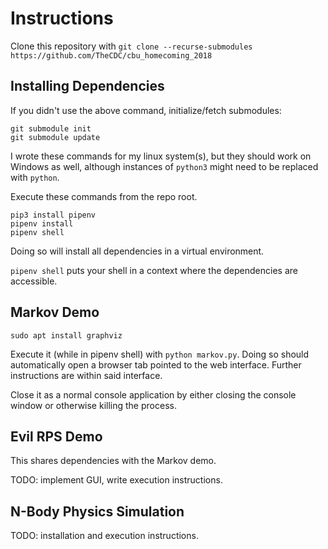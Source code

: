 
# Instructions

Clone this repository with `git clone --recurse-submodules https://github.com/TheCDC/cbu_homecoming_2018`

## Installing Dependencies

If you didn't use the above command, initialize/fetch submodules:
```
git submodule init
git submodule update
```

I wrote these commands for my linux system(s), but they should work on Windows as well, although instances of `python3` might need to be replaced with `python`.


Execute these commands from the repo root.

```
pip3 install pipenv
pipenv install
pipenv shell

```
Doing so will install all dependencies in a virtual environment.

`pipenv shell` puts your shell in a context where the dependencies are accessible.


## Markov Demo
```
sudo apt install graphviz
```

Execute it (while in pipenv shell) with `python markov.py`. Doing so should automatically open a browser tab pointed to the web interface. Further instructions are within said interface.

Close it as a normal console application by either closing the console window or otherwise killing the process.

## Evil RPS Demo

This shares dependencies with the Markov demo.

TODO: implement GUI, write execution instructions.


## N-Body Physics Simulation

TODO: installation and execution instructions.
